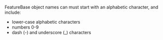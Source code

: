 FeatureBase object names can must start with an alphabetic character, and include:
* lower-case alphabetic characters
* numbers 0-9
* dash (-) and underscore (_) characters

